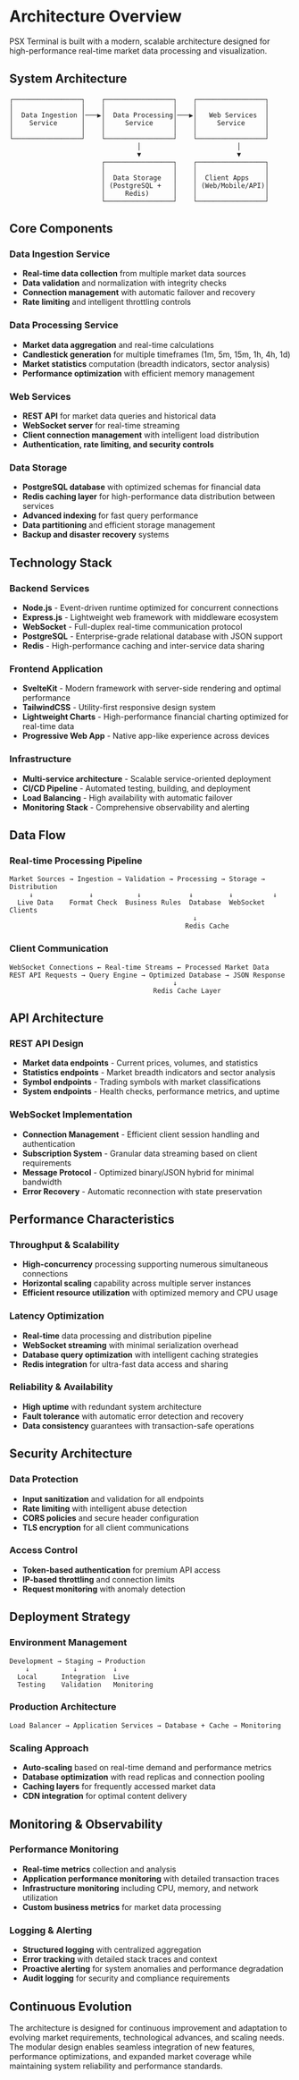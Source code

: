 # Architecture Overview

PSX Terminal is built with a modern, scalable architecture designed for high-performance real-time market data processing and visualization.

## System Architecture

```
┌─────────────────┐    ┌─────────────────┐    ┌─────────────────┐
│                 │    │                 │    │                 │
│  Data Ingestion │───▶│  Data Processing│───▶│   Web Services  │
│    Service      │    │     Service     │    │     Service     │
│                 │    │                 │    │                 │
└─────────────────┘    └─────────────────┘    └─────────────────┘
                                │                        │
                                ▼                        ▼
                       ┌─────────────────┐    ┌─────────────────┐
                       │                 │    │                 │
                       │  Data Storage   │    │  Client Apps    │
                       │ (PostgreSQL +   │    │ (Web/Mobile/API)│
                       │     Redis)      │    │                 │
                       └─────────────────┘    └─────────────────┘
```

## Core Components

### Data Ingestion Service
- **Real-time data collection** from multiple market data sources
- **Data validation** and normalization with integrity checks
- **Connection management** with automatic failover and recovery
- **Rate limiting** and intelligent throttling controls

### Data Processing Service
- **Market data aggregation** and real-time calculations
- **Candlestick generation** for multiple timeframes (1m, 5m, 15m, 1h, 4h, 1d)
- **Market statistics** computation (breadth indicators, sector analysis)
- **Performance optimization** with efficient memory management

### Web Services
- **REST API** for market data queries and historical data
- **WebSocket server** for real-time streaming
- **Client connection management** with intelligent load distribution
- **Authentication, rate limiting, and security controls**

### Data Storage
- **PostgreSQL database** with optimized schemas for financial data
- **Redis caching layer** for high-performance data distribution between services
- **Advanced indexing** for fast query performance
- **Data partitioning** and efficient storage management
- **Backup and disaster recovery** systems

## Technology Stack

### Backend Services
- **Node.js** - Event-driven runtime optimized for concurrent connections
- **Express.js** - Lightweight web framework with middleware ecosystem
- **WebSocket** - Full-duplex real-time communication protocol
- **PostgreSQL** - Enterprise-grade relational database with JSON support
- **Redis** - High-performance caching and inter-service data sharing

### Frontend Application
- **SvelteKit** - Modern framework with server-side rendering and optimal performance
- **TailwindCSS** - Utility-first responsive design system
- **Lightweight Charts** - High-performance financial charting optimized for real-time data
- **Progressive Web App** - Native app-like experience across devices

### Infrastructure
- **Multi-service architecture** - Scalable service-oriented deployment
- **CI/CD Pipeline** - Automated testing, building, and deployment
- **Load Balancing** - High availability with automatic failover
- **Monitoring Stack** - Comprehensive observability and alerting

## Data Flow

### Real-time Processing Pipeline
```
Market Sources → Ingestion → Validation → Processing → Storage → Distribution
     ↓              ↓           ↓            ↓         ↓          ↓
  Live Data    Format Check  Business Rules  Database  WebSocket  Clients
                                              ↓
                                            Redis Cache
```

### Client Communication
```
WebSocket Connections ← Real-time Streams ← Processed Market Data
REST API Requests → Query Engine → Optimized Database → JSON Response
                                         ↓
                                    Redis Cache Layer
```

## API Architecture

### REST API Design
- **Market data endpoints** - Current prices, volumes, and statistics
- **Statistics endpoints** - Market breadth indicators and sector analysis
- **Symbol endpoints** - Trading symbols with market classifications
- **System endpoints** - Health checks, performance metrics, and uptime

### WebSocket Implementation
- **Connection Management** - Efficient client session handling and authentication
- **Subscription System** - Granular data streaming based on client requirements
- **Message Protocol** - Optimized binary/JSON hybrid for minimal bandwidth
- **Error Recovery** - Automatic reconnection with state preservation

## Performance Characteristics

### Throughput & Scalability
- **High-concurrency** processing supporting numerous simultaneous connections
- **Horizontal scaling** capability across multiple server instances
- **Efficient resource utilization** with optimized memory and CPU usage

### Latency Optimization
- **Real-time** data processing and distribution pipeline
- **WebSocket streaming** with minimal serialization overhead
- **Database query optimization** with intelligent caching strategies
- **Redis integration** for ultra-fast data access and sharing

### Reliability & Availability
- **High uptime** with redundant system architecture
- **Fault tolerance** with automatic error detection and recovery
- **Data consistency** guarantees with transaction-safe operations

## Security Architecture

### Data Protection
- **Input sanitization** and validation for all endpoints
- **Rate limiting** with intelligent abuse detection
- **CORS policies** and secure header configuration
- **TLS encryption** for all client communications

### Access Control
- **Token-based authentication** for premium API access
- **IP-based throttling** and connection limits
- **Request monitoring** with anomaly detection

## Deployment Strategy

### Environment Management
```
Development → Staging → Production
    ↓           ↓         ↓
  Local      Integration  Live
  Testing    Validation   Monitoring
```

### Production Architecture
```
Load Balancer → Application Services → Database + Cache → Monitoring
```

### Scaling Approach
- **Auto-scaling** based on real-time demand and performance metrics
- **Database optimization** with read replicas and connection pooling
- **Caching layers** for frequently accessed market data
- **CDN integration** for optimal content delivery

## Monitoring & Observability

### Performance Monitoring
- **Real-time metrics** collection and analysis
- **Application performance monitoring** with detailed transaction traces
- **Infrastructure monitoring** including CPU, memory, and network utilization
- **Custom business metrics** for market data processing

### Logging & Alerting
- **Structured logging** with centralized aggregation
- **Error tracking** with detailed stack traces and context
- **Proactive alerting** for system anomalies and performance degradation
- **Audit logging** for security and compliance requirements

## Continuous Evolution

The architecture is designed for continuous improvement and adaptation to evolving market requirements, technological advances, and scaling needs. The modular design enables seamless integration of new features, performance optimizations, and expanded market coverage while maintaining system reliability and performance standards.